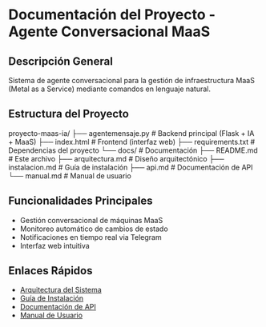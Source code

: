# Documentación del Proyecto - Agente Conversacional MaaS

## Descripción General
Sistema de agente conversacional para la gestión de infraestructura MaaS (Metal as a Service) mediante comandos en lenguaje natural.

## Estructura del Proyecto

proyecto-maas-ia/
├── agentemensaje.py # Backend principal (Flask + IA + MaaS)
├── index.html # Frontend (interfaz web)
├── requirements.txt # Dependencias del proyecto
└── docs/ # Documentación
├── README.md # Este archivo
├── arquitectura.md # Diseño arquitectónico
├── instalacion.md # Guía de instalación
├── api.md # Documentación de API
└── manual.md # Manual de usuario


## Funcionalidades Principales
- Gestión conversacional de máquinas MaaS
- Monitoreo automático de cambios de estado
- Notificaciones en tiempo real via Telegram
- Interfaz web intuitiva

## Enlaces Rápidos
- [Arquitectura del Sistema](arquitectura.md)
- [Guía de Instalación](instalacion.md)
- [Documentación de API](api.md)
- [Manual de Usuario](manual.md)